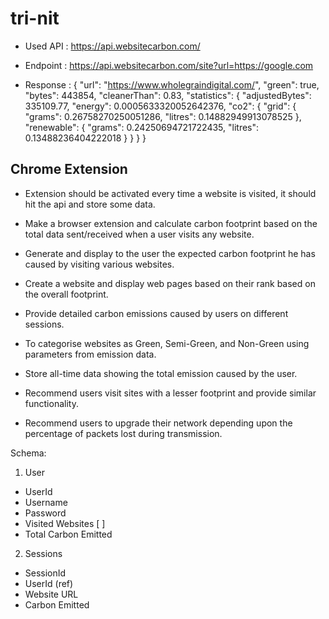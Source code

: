 # tri-nit

- Used API : https://api.websitecarbon.com/

- Endpoint :
https://api.websitecarbon.com/site?url=https://google.com

- Response : 
{
    "url": "https://www.wholegraindigital.com/",
    "green": true,
    "bytes": 443854,
    "cleanerThan": 0.83,
    "statistics": {
        "adjustedBytes": 335109.77,
        "energy": 0.0005633320052642376,
        "co2": {
            "grid": {
                "grams": 0.26758270250051286,
                "litres": 0.14882949913078525
            },
            "renewable": {
                "grams": 0.24250694721722435,
                "litres": 0.13488236404222018
            }
        }
    }
}



## Chrome Extension

- Extension should be activated every time a website is visited, it should hit the api and store some data.



- Make a browser extension and calculate carbon footprint based on the total data sent/received when a user visits any website.
- Generate and display to the user the expected carbon footprint he has caused by visiting various websites.
- Create a website and display web pages based on their rank based on the overall footprint.
- Provide detailed carbon emissions caused by users on different sessions.
- To categorise websites as Green, Semi-Green, and Non-Green using parameters from emission data.
- Store all-time data showing the total emission caused by the user. 
- Recommend users visit sites with a lesser footprint and provide similar functionality. 
- Recommend users to upgrade their network depending upon the percentage of packets lost during transmission.


Schema:

1. User
- UserId
- Username
- Password
- Visited Websites [ ]
- Total Carbon Emitted
2. Sessions
- SessionId
- UserId (ref)
- Website URL
- Carbon Emitted
